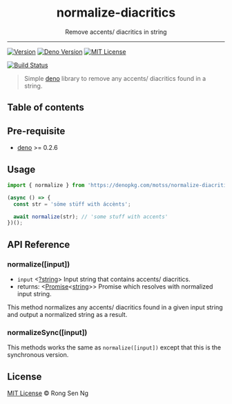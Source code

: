 <div align="center" style="text-align: center;">
  <h1 style="border-bottom: none;">normalize-diacritics</h1>

  <p>Remove accents/ diacritics in string</p>
</div>

<hr />

[![Version][version-badge]][version-url]
[![Deno Version][deno-version-badge]][deno-version-url]
[![MIT License][mit-license-badge]][mit-license-url]

<!-- [![Downloads][downloads-badge]][downloads-url] -->
<!-- [![Total downloads][total-downloads-badge]][downloads-url] -->
<!-- [![Packagephobia][packagephobia-badge]][packagephobia-url] -->
<!-- [![Bundlephobia][bundlephobia-badge]][bundlephobia-url] -->

[![Build Status][travis-badge]][travis-url]
<!-- [![CircleCI][circleci-badge]][circleci-url] -->
<!-- [![codecov][codecov-badge]][codecov-url] -->
<!-- [![Coverage Status][coveralls-badge]][coveralls-url] -->

<!-- [![codebeat badge][codebeat-badge]][codebeat-url] -->
<!-- [![Codacy Badge][codacy-badge]][codacy-url] -->
<!-- [![Code of Conduct][coc-badge]][coc-url] -->

> Simple [deno][deno-url] library to remove any accents/ diacritics found in a string.

## Table of contents

## Pre-requisite

- [deno][deno-url] >= 0.2.6

## Usage

```ts
import { normalize } from 'https://denopkg.com/motss/normalize-diacritics@v1.0.0-deno/index.ts';

(async () => {
  const str = 'söme stüff with áccènts';

  await normalize(str); // 'some stuff with accents'
})();
```

## API Reference

### normalize([input])

- `input` <[?string][string-mdn-url]> Input string that contains accents/ diacritics.
- returns: <[Promise][promise-mdn-url]<[string][string-mdn-url]>> Promise which resolves with normalized input string.

This method normalizes any accents/ diacritics found in a given input string and output a normalized string as a result.

### normalizeSync([input])

This methods works the same as `normalize([input])` except that this is the synchronous version.

## License

[MIT License](http://motss.mit-license.org/) © Rong Sen Ng

<!-- References -->
[deno-url]: https://github.com/denoland/deno

<!-- MDN -->
[map-mdn-url]: https://developer.mozilla.org/en-US/docs/Web/JavaScript/Reference/Global_Objects/Map
[string-mdn-url]: https://developer.mozilla.org/en-US/docs/Web/JavaScript/Reference/Global_Objects/String
[object-mdn-url]: https://developer.mozilla.org/en-US/docs/Web/JavaScript/Reference/Global_Objects/Object
[number-mdn-url]: https://developer.mozilla.org/en-US/docs/Web/JavaScript/Reference/Global_Objects/Number
[boolean-mdn-url]: https://developer.mozilla.org/en-US/docs/Web/JavaScript/Reference/Global_Objects/Boolean
[html-style-element-mdn-url]: https://developer.mozilla.org/en-US/docs/Web/API/HTMLStyleElement
[promise-mdn-url]: https://developer.mozilla.org/en-US/docs/Web/JavaScript/Reference/Global_Objects/Promise

<!-- Badges -->
[version-badge]: https://flat.badgen.net/badge/version/v1.0.0-deno/blue?icon=github
[deno-version-badge]: https://flat.badgen.net/badge/deno/v0.2.6/blue?icon=github
[mit-license-badge]: https://flat.badgen.net/npm/license/normalize-diacritics

[downloads-badge]: https://flat.badgen.net/npm/dm/normalize-diacritics
[total-downloads-badge]: https://flat.badgen.net/npm/dt/normalize-diacritics?label=total%20downloads
[packagephobia-badge]: https://flat.badgen.net/packagephobia/install/normalize-diacritics
[bundlephobia-badge]: https://flat.badgen.net/bundlephobia/minzip/normalize-diacritics

[travis-badge]: https://flat.badgen.net/travis/motss/normalize-diacritics/deno
[circleci-badge]: https://flat.badgen.net/circleci/github/motss/normalize-diacritics
[daviddm-badge]: https://flat.badgen.net/david/dep/motss/normalize-diacritics
[codecov-badge]: https://flat.badgen.net/codecov/c/github/motss/normalize-diacritics?label=codecov
[coveralls-badge]: https://flat.badgen.net/coveralls/c/github/motss/normalize-diacritics?label=coveralls

[codacy-badge]: https://api.codacy.com/project/badge/Grade/c84a41b8422245058a8c1acd17fd7e23
[inch-badge]: http://inch-ci.org/github/motss/normalize-diacritics.svg?branch=deno
[codebeat-badge]: https://codebeat.co/badges/8a0eb7c1-b944-41b1-ad87-5f0bd392873b
[coc-badge]: https://flat.badgen.net/badge/code%20of/conduct/pink

<!-- Links -->
[version-url]: https://github.com/motss/normalize-diacritics/tree/deno
[deno-version-url]: https://github.com/denoland/deno
[mit-license-url]: https://github.com/motss/normalize-diacritics/blob/deno/LICENSE

[downloads-url]: http://www.npmtrends.com/normalize-diacritics
[packagephobia-url]: https://packagephobia.now.sh/result?p=normalize-diacritics
[bundlephobia-url]: https://bundlephobia.com/result?p=normalize-diacritics

[travis-url]: https://travis-ci.org/motss/normalize-diacritics
[circleci-url]: https://circleci.com/gh/motss/normalize-diacritics/tree/deno
[daviddm-url]: https://david-dm.org/motss/normalize-diacritics
[codecov-url]: https://codecov.io/gh/motss/normalize-diacritics
[coveralls-url]: https://coveralls.io/github/motss/normalize-diacritics?branch=deno

[codebeat-url]: https://codebeat.co/projects/github-com-motss-normalize-diacritics-deno
[codacy-url]: https://www.codacy.com/app/motss/normalize-diacritics?utm_source=github.com&amp;utm_medium=referral&amp;utm_content=motss/normalize-diacritics&amp;utm_campaign=Badge_Grade
[coc-url]: https://github.com/motss/normalize-diacritics/blob/deno/CODE_OF_CONDUCT.md
